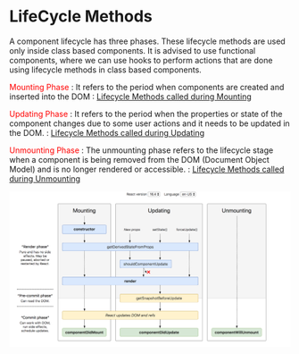 # LifeCycle Methods
A component lifecycle has three phases. These lifecycle methods are used only inside class based components. 
It is advised to use functional components, where we can use hooks to perform actions that are done using lifecycle methods in class based components. 


<span style="color:red">Mounting Phase</span> 
: It refers to the period when components are created and inserted into the DOM
: [Lifecycle Methods called during Mounting](/React/LifeCycle%20Methods/Mounting.md)

<span style="color:red">Updating Phase</span>
: It refers to the period when the properties or state of the component changes due to some user actions and it needs to be updated in the DOM.
: [Lifecycle Methods called during Updating](/React/LifeCycle%20Methods/Updating.md)

<span style="color:red;">Unmounting Phase</span>
: The unmounting phase refers to the lifecycle stage when a component is being removed from the DOM (Document Object Model) and is no longer rendered or accessible.
: [Lifecycle Methods called during Unmounting](/React/LifeCycle%20Methods/Unmounting.md)

![LifecyleTree](/React/LifeCycle%20Methods/lifecycle.png)
